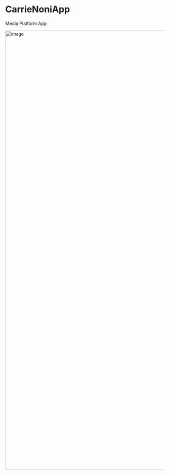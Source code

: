# CarrieNoniApp
Media Platform App

<img width="1383" alt="image" src="https://github.com/cj1gipson/CarrieNoniApp/blob/master/Carrie%20Noni/Assets.xcassets/Carrie/ScreenCarrie.imageset/ScreenCarrie.png)">
